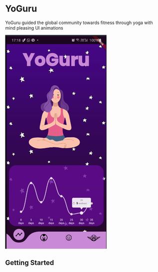 # YoGuru
YoGuru guided the global community towards fitness through yoga with mind pleasing UI animations

![ScreenShot](https://github.com/Chidhambararajan/YoGuru/blob/master/ScreenShot.png?raw=true)
## Getting Started

